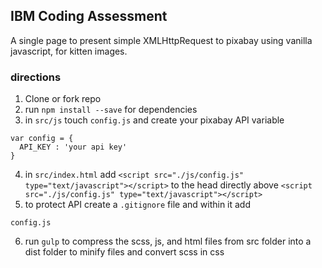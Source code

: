 ## IBM Coding Assessment

A single page to present simple XMLHttpRequest to pixabay using vanilla javascript, for kitten images.

### directions
1. Clone or fork repo
2. run `npm install --save` for dependencies
3. in `src/js` touch `config.js` and create your pixabay API variable
```
var config = {
  API_KEY : 'your api key'
}
```
4. in `src/index.html` add `<script src="./js/config.js" type="text/javascript"></script>` to the head directly above `<script src="./js/config.js" type="text/javascript"></script>`
5. to protect API create a `.gitignore` file and within it add
```
config.js
```
6. run `gulp` to compress the scss, js, and html files from src folder into a dist folder to minify files and convert scss in css
